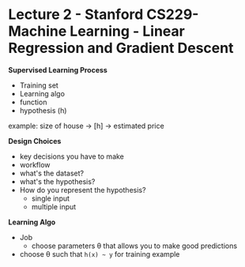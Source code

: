 # Lecture 2 - Stanford CS229- Machine Learning - Linear Regression and Gradient Descent

**Supervised Learning Process**
- Training set
- Learning algo
- function
- hypothesis (h)

example:
size of house -> [h] -> estimated price

**Design Choices**
- key decisions you have to make
- workflow
- what's the dataset?
- what's the hypothesis?
- How do you represent the hypothesis?
    - single input
    - multiple input


**Learning Algo**
- Job
    - choose parameters θ that allows you to make good predictions
- choose θ such that `h(x) ~ y` for training example